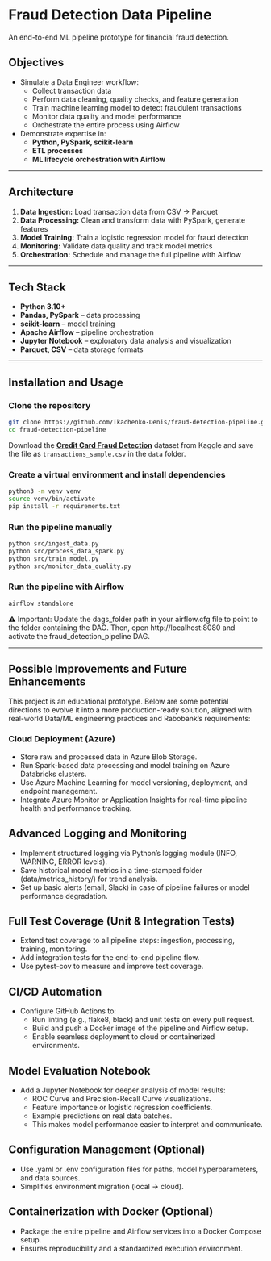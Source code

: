 # Fraud Detection Data Pipeline

An end-to-end ML pipeline prototype for financial fraud detection.

## Objectives

- Simulate a Data Engineer workflow:
  - Collect transaction data
  - Perform data cleaning, quality checks, and feature generation
  - Train machine learning model to detect fraudulent transactions
  - Monitor data quality and model performance
  - Orchestrate the entire process using Airflow
- Demonstrate expertise in:
  - **Python, PySpark, scikit-learn**
  - **ETL processes**
  - **ML lifecycle orchestration with Airflow**

---

## Architecture

1. **Data Ingestion:** Load transaction data from CSV → Parquet  
2. **Data Processing:** Clean and transform data with PySpark, generate features  
3. **Model Training:** Train a logistic regression model for fraud detection  
4. **Monitoring:** Validate data quality and track model metrics  
5. **Orchestration:** Schedule and manage the full pipeline with Airflow  

---

## Tech Stack

- **Python 3.10+**
- **Pandas, PySpark** – data processing
- **scikit-learn** – model training
- **Apache Airflow** – pipeline orchestration
- **Jupyter Notebook** – exploratory data analysis and visualization
- **Parquet, CSV** – data storage formats

---

## Installation and Usage

### Clone the repository

```bash
git clone https://github.com/Tkachenko-Denis/fraud-detection-pipeline.git
cd fraud-detection-pipeline
```
Download the [**Credit Card Fraud Detection**](https://www.kaggle.com/datasets/mlg-ulb/creditcardfraud) dataset from Kaggle and save the file as `transactions_sample.csv` in the `data` folder.


### Create a virtual environment and install dependencies
```bash
python3 -m venv venv
source venv/bin/activate
pip install -r requirements.txt
```
### Run the pipeline manually
```bash
python src/ingest_data.py
python src/process_data_spark.py
python src/train_model.py
python src/monitor_data_quality.py
```
### Run the pipeline with Airflow
```bash
airflow standalone
```
⚠️ Important: Update the dags_folder path in your airflow.cfg file to point to the folder containing the DAG.
Then, open http://localhost:8080 and activate the fraud_detection_pipeline DAG.

---

## Possible Improvements and Future Enhancements
This project is an educational prototype. Below are some potential directions to evolve it into a more production-ready solution, aligned with real-world Data/ML engineering practices and Rabobank’s requirements:

### Cloud Deployment (Azure)
- Store raw and processed data in Azure Blob Storage.
- Run Spark-based data processing and model training on Azure Databricks clusters.
- Use Azure Machine Learning for model versioning, deployment, and endpoint management.
- Integrate Azure Monitor or Application Insights for real-time pipeline health and performance tracking.

## Advanced Logging and Monitoring
- Implement structured logging via Python’s logging module (INFO, WARNING, ERROR levels).
- Save historical model metrics in a time-stamped folder (data/metrics_history/) for trend analysis.
- Set up basic alerts (email, Slack) in case of pipeline failures or model performance degradation.

## Full Test Coverage (Unit & Integration Tests)
- Extend test coverage to all pipeline steps: ingestion, processing, training, monitoring.
- Add integration tests for the end-to-end pipeline flow.
- Use pytest-cov to measure and improve test coverage.

## CI/CD Automation
- Configure GitHub Actions to:
  - Run linting (e.g., flake8, black) and unit tests on every pull request.
  - Build and push a Docker image of the pipeline and Airflow setup.
  - Enable seamless deployment to cloud or containerized environments.

## Model Evaluation Notebook
- Add a Jupyter Notebook for deeper analysis of model results:
  - ROC Curve and Precision-Recall Curve visualizations.
  - Feature importance or logistic regression coefficients.
  - Example predictions on real data batches.
  - This makes model performance easier to interpret and communicate.

## Configuration Management (Optional)
- Use .yaml or .env configuration files for paths, model hyperparameters, and data sources.
- Simplifies environment migration (local → cloud).

## Containerization with Docker (Optional)
- Package the entire pipeline and Airflow services into a Docker Compose setup.
- Ensures reproducibility and a standardized execution environment.

